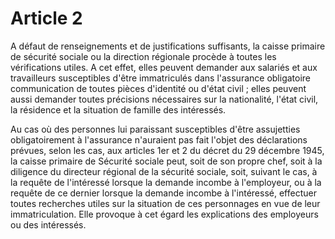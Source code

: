 # Article 2

A défaut de renseignements et de justifications suffisants, la caisse primaire de sécurité sociale ou la direction régionale procède à toutes les vérifications utiles. A cet effet, elles peuvent demander aux salariés et aux travailleurs susceptibles d'être immatriculés dans l'assurance obligatoire communication de toutes pièces d'identité ou d'état civil ; elles peuvent aussi demander toutes précisions nécessaires sur la nationalité, l'état civil, la résidence et la situation de famille des intéressés.

Au cas où des personnes lui paraissant susceptibles d'être assujetties obligatoirement à l'assurance n'auraient pas fait l'objet des déclarations prévues, selon les cas, aux articles 1er et 2 du décret du 29 décembre 1945, la caisse primaire de Sécurité sociale peut, soit de son propre chef, soit à la diligence du directeur régional de la sécurité sociale, soit, suivant le cas, à la requête de l'intéressé lorsque la demande incombe à l'employeur, ou à la requête de ce dernier lorsque la demande incombe à l'intéressé, effectuer toutes recherches utiles sur la situation de ces personnages en vue de leur immatriculation. Elle provoque à cet égard les explications des employeurs ou des intéressés.
